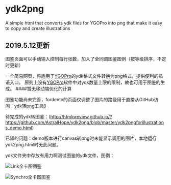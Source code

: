 # ydk2png
A simple html that converts ydk files for YGOPro into png  that make it easy to copy and create illustrations

## 2019.5.12更新
图鉴页面可以手动输入控制每行张数，加入了全同调图鉴图例（按等级排序，不定时更新）

一个简易网页，将适用于[YGOPro](https://github.com/Fluorohydride/ygopro)的ydk格式文件转换为png格式，提供便利的插语入口。
原则上没有[YGOPro](https://github.com/Fluorohydride/ygopro)软件中对ydk数量上限的限制，故也可用于图鉴的生成。
####暂无移动端优化的计算

图鉴功能尚未完善，fordemo的页面仅调整了图片的路径用于直接从GitHub访问：[ydk转png工具β](http://htmlpreview.github.io/?https://github.com/AstralHope/ydk2png/blob/master/ydk2pngfordemo.html)

待完成的ydk转图鉴：(http://htmlpreview.github.io/?https://github.com/AstralHope/ydk2png/blob/master/ydk2pngforillustrations_demo.html)

已知的问题：demo版本进行canvas转png时未能显示调用的图片，本地运行ydk2png.html时无此问题。

ydk文件夹中存放有用力啊测试图鉴的ydk文件，图例：

![Link全卡图图鉴]( ./img/Link_illustrations.png)

![Synchro全卡图图鉴]( ./img/Synchro_illustrations.png)
